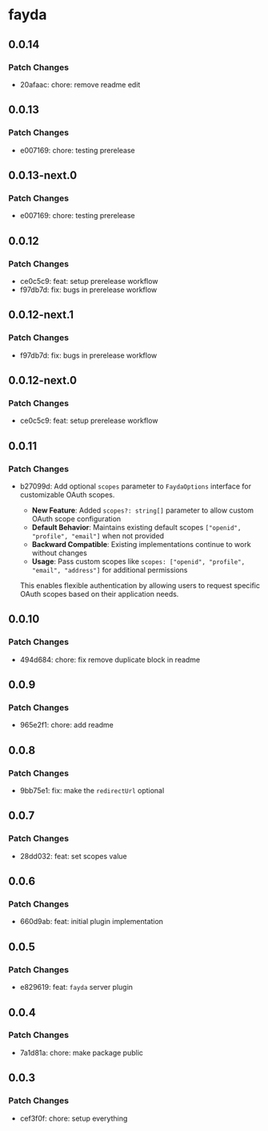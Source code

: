 # fayda

## 0.0.14

### Patch Changes

- 20afaac: chore: remove readme edit

## 0.0.13

### Patch Changes

- e007169: chore: testing prerelease

## 0.0.13-next.0

### Patch Changes

- e007169: chore: testing prerelease

## 0.0.12

### Patch Changes

- ce0c5c9: feat: setup prerelease workflow
- f97db7d: fix: bugs in prerelease workflow

## 0.0.12-next.1

### Patch Changes

- f97db7d: fix: bugs in prerelease workflow

## 0.0.12-next.0

### Patch Changes

- ce0c5c9: feat: setup prerelease workflow

## 0.0.11

### Patch Changes

- b27099d: Add optional `scopes` parameter to `FaydaOptions` interface for customizable OAuth scopes.

  - **New Feature**: Added `scopes?: string[]` parameter to allow custom OAuth scope configuration
  - **Default Behavior**: Maintains existing default scopes `["openid", "profile", "email"]` when not provided
  - **Backward Compatible**: Existing implementations continue to work without changes
  - **Usage**: Pass custom scopes like `scopes: ["openid", "profile", "email", "address"]` for additional permissions

  This enables flexible authentication by allowing users to request specific OAuth scopes based on their application needs.

## 0.0.10

### Patch Changes

- 494d684: chore: fix remove duplicate block in readme

## 0.0.9

### Patch Changes

- 965e2f1: chore: add readme

## 0.0.8

### Patch Changes

- 9bb75e1: fix: make the `redirectUrl` optional

## 0.0.7

### Patch Changes

- 28dd032: feat: set scopes value

## 0.0.6

### Patch Changes

- 660d9ab: feat: initial plugin implementation

## 0.0.5

### Patch Changes

- e829619: feat: `fayda` server plugin

## 0.0.4

### Patch Changes

- 7a1d81a: chore: make package public

## 0.0.3

### Patch Changes

- cef3f0f: chore: setup everything
